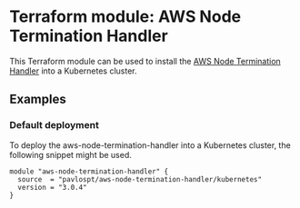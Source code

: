 # Terraform module: AWS Node Termination Handler

This Terraform module can be used to install the [AWS Node Termination Handler](https://github.com/aws/aws-node-termination-handler)
into a Kubernetes cluster.

## Examples

### Default deployment

To deploy the aws-node-termination-handler into a Kubernetes cluster, the following
snippet might be used.

```hcl
module "aws-node-termination-handler" {
  source  = "pavlospt/aws-node-termination-handler/kubernetes"
  version = "3.0.4"
}
```
